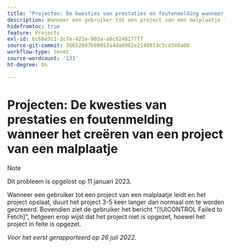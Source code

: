 ```yaml
---
title: "Projecten: De kwesties van prestaties en foutenmelding wanneer het creëren van een project van een malplaatje. "
description: Wanneer een gebruiker tot een project van een malplaatje leidt en het project opslaat, duurt het project 3-5 keer langer dan normaal om te worden gecreeerd. Bovendien ziet de gebruiker het bericht Ontbroken aan Vetch, dat suggereert dat het project niet is gecreeerd, hoewel het project in feite is gecreeerd.
hidefromtoc: true
feature: Projects
exl-id: 6c68e3c1-2c7e-421e-903a-a8c9248177f7
source-git-commit: 386528d7b99053a4da6982e2140933c5cd348a08
workflow-type: tm+mt
source-wordcount: '133'
ht-degree: 0%

---
```


# Projecten: De kwesties van prestaties en foutenmelding wanneer het creëren van een project van een malplaatje

>[!NOTE]
>
>Dit probleem is opgelost op 11 januari 2023.

Wanneer een gebruiker tot een project van een malplaatje leidt en het project opslaat, duurt het project 3-5 keer langer dan normaal om te worden gecreeerd. Bovendien ziet de gebruiker het bericht &quot;[!UICONTROL Failed to Fetch]&quot;, hetgeen erop wijst dat het project niet is opgezet, hoewel het project in feite is opgezet.

_Voor het eerst gerapporteerd op 26 juli 2022._

